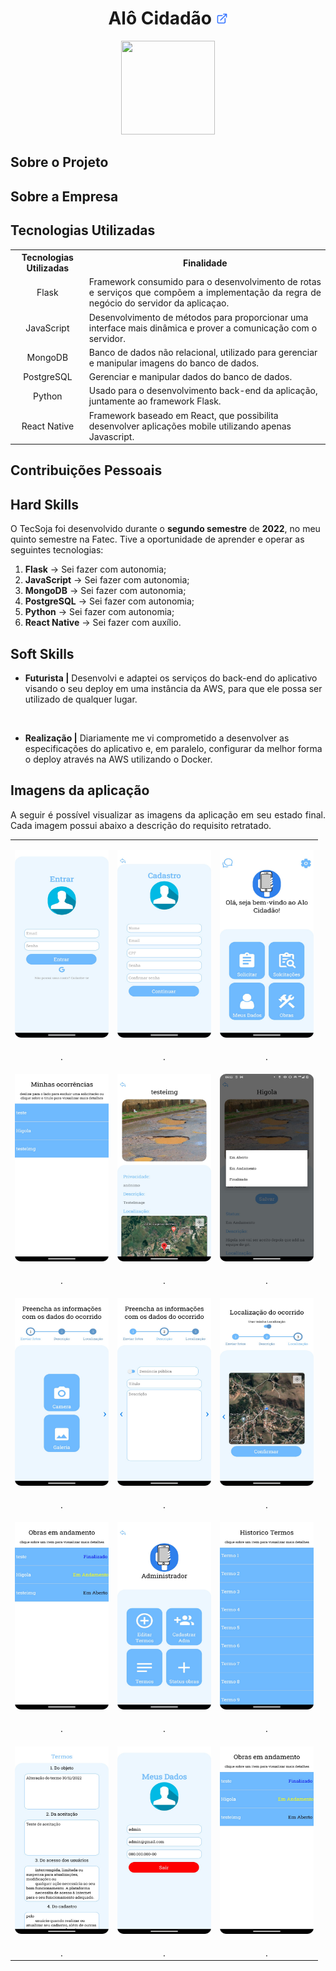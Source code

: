 <h1 align="center"><b>Alô Cidadão <a href="https://github.com/ThomasPalma1/FatecAPI-05"><img src="/docs/assets/external-link.png"  width="19" height="19"></a>
</h1></b>

<p align="center"> 
   <img src="/docs/assets/" width="150" height="150">
</p>

## **Sobre o Projeto**

<p align="justify"></p>

## **Sobre a Empresa**

<p align="justify"></p>

## **Tecnologias Utilizadas**

<p align="justify"></p>

<table>
    <tr>
        <th>Tecnologias Utilizadas</th>
        <th>Finalidade</th>
    </tr>
    <tr>
        <td align="center">Flask</td>
        <td align="justify">Framework consumido para o desenvolvimento de rotas e serviços que compõem a implementação da regra de negócio do servidor da aplicaçao.</td>
    </tr>
    <tr>
        <td align="center">JavaScript</td>
        <td align="left">Desenvolvimento de métodos para proporcionar uma interface mais dinâmica e prover a comunicação com o servidor.</td>
    </tr>
    <tr>
        <td align="center">MongoDB</td>
        <td align="left">Banco de dados não relacional, utilizado para gerenciar e manipular imagens do banco de dados.</td>
    </tr>
    <tr>
        <td align="center">PostgreSQL</td>
        <td align="left">Gerenciar e manipular dados do banco de dados.</td>
    </tr>
    <tr>
        <td align="center">Python</td>
        <td align="left">Usado para o desenvolvimento back-end da aplicação, juntamente ao framework Flask.</td>
    </tr>
    <tr>
        <td align="center">React Native</td>
        <td align="left">Framework baseado em React, que possibilita desenvolver aplicações mobile utilizando apenas Javascript.</td>   

</table>

## **Contribuições Pessoais**

## **Hard Skills**

O TecSoja foi desenvolvido durante o **segundo semestre** de **2022**, no meu quinto semestre na Fatec. Tive a oportunidade de aprender e operar as seguintes tecnologias:

  1.  **Flask** &#8594; Sei fazer com autonomia;
  2.  **JavaScript** &#8594; Sei fazer com autonomia;
  3.  **MongoDB** &#8594; Sei fazer com autonomia;
  4.  **PostgreSQL** &#8594; Sei fazer com autonomia;
  5.  **Python** &#8594; Sei fazer com autonomia;
  6.  **React Native** &#8594; Sei fazer com auxílio.

## **Soft Skills**

* **Futurista |** Desenvolvi e adaptei os serviços do back-end do aplicativo visando o seu deploy em uma instância da AWS, para que ele possa ser utilizado de qualquer lugar.

<br>

* **Realização |** Diariamente me vi comprometido a desenvolver as especificações do aplicativo e, em paralelo, configurar da melhor forma o deploy através na AWS utilizando o Docker.

## **Imagens da aplicação**

<p align="justify">A seguir é possível visualizar as imagens da aplicação em seu estado final. Cada imagem possui abaixo a descrição do requisito retratado.</p>

<table align="center">
   <tr>
      <td><p align="center"><img src="/docs/FatecAPI-05/1.png" width="150" height="300" /></p></td>
      <td><p align="center"><img src="/docs/FatecAPI-05/2.png" width="150" height="300" /></p></td>
      <td><p align="center"><img src="/docs/FatecAPI-05/3.png" width="150" height="300" /></p></td>
   </tr>
   <tr>
      <td align="center">.</td>
      <td align="center">.</td>
      <td align="center">.</td>
   </tr>
   <tr>
      <td><p align="center"><img src="/docs/FatecAPI-05/4.png" width="150" height="300"/></p></td>
      <td><p align="center"><img src="/docs/FatecAPI-05/5.png" width="150" height="300" /></p></td>
      <td><p align="center"><img src="/docs/FatecAPI-05/6.png" width="150" height="300" /></p></td>
   </tr>
   <tr>
      <td align="center">.</td>
      <td align="center">.</td>
      <td align="center">.</td>
   </tr>
   <tr>   
      <td><p align="center"><img src="/docs/FatecAPI-05/7.png" width="150" height="300" /></p></td>
      <td><p align="center"><img src="/docs/FatecAPI-05/8.png" width="150" height="300" /></p></td>
      <td><p align="center"><img src="/docs/FatecAPI-05/9.png" width="150" height="300"/></p></td>
   </tr>
   <tr>
      <td align="center">.</td>
      <td align="center">.</td>
      <td align="center">.</td>
   </tr>
   <tr>
      <td><p align="center"><img src="/docs/FatecAPI-05/10.png" width="150" height="300" /></p></td>
      <td><p align="center"><img src="/docs/FatecAPI-05/11.png" width="150" height="300"/></p></td>
      <td><p align="center"><img src="/docs/FatecAPI-05/12.png" width="150" height="300" /></p></td>
   </tr>
   <tr>
      <td align="center">.</td>
      <td align="center">.</td>
      <td align="center">.</td>
   </tr>
   <tr>
      <td><p align="center"><img src="/docs/FatecAPI-05/13.png" width="150" height="300"/></p></td>
      <td><p align="center"><img src="/docs/FatecAPI-05/14.png" width="150" height="300" /></p></td>
      <td><p align="center"><img src="/docs/FatecAPI-05/15.png" width="150" height="300"/></p></td>
   </tr>
   <tr>
      <td align="center">.</td>
      <td align="center">.</td>
      <td align="center">.</td>
   </tr>
</table>